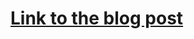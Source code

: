 # [Link to the blog post](https://bartlomiejf.blogspot.com/2021/08/4-dimensions-on-3d-plot-with-matplotlib.html)
